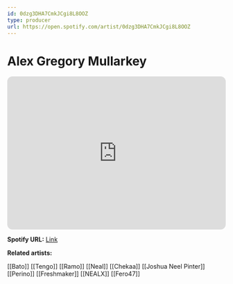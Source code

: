 ```yaml
---
id: 0dzg3DHA7CmkJCgi8L8OOZ
type: producer
url: https://open.spotify.com/artist/0dzg3DHA7CmkJCgi8L8OOZ
---
```

# Alex Gregory Mullarkey

<iframe style="border-radius:12px" src="https://open.spotify.com/embed/artist/0dzg3DHA7CmkJCgi8L8OOZ" width="100%" height="352" frameBorder="0" allowfullscreen="" allow="autoplay; clipboard-write; encrypted-media; fullscreen; picture-in-picture" loading="lazy"></iframe>

**Spotify URL:** [Link](https://open.spotify.com/artist/0dzg3DHA7CmkJCgi8L8OOZ)

**Related artists:**

[[Bato]]
[[Tengo]]
[[Ramo]]
[[Neal]]
[[Chekaa]]
[[Joshua Neel Pinter]]
[[Perino]]
[[Freshmaker]]
[[NEALX]]
[[Fero47]]
